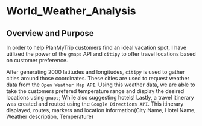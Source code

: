 # World_Weather_Analysis

## Overview and Purpose
In order to help PlanMyTrip customers find an ideal vacation spot, I have utilized the power of the ```gmaps``` API and ```citipy``` to offer travel locations based on customer preference. 

After generating 2000 latitudes and longitudes, ```citipy``` is used to gather cities around those coordinates. These cities are used to request weather data from the ```Open Weather Map API```. Using this weather data, we are able to take the customers prefered temperature range and display the desired locations using ```gmaps```; While also suggesting hotels! Lastly, a travel itinerary was created and routed using the ```Google Directions API```. This itinerary displayed, routes, markers and location information(City Name, Hotel Name, Weather description, Temperature)
